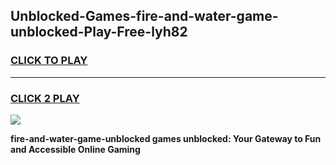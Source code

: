 
## Unblocked-Games-fire-and-water-game-unblocked-Play-Free-lyh82
<h3>
<a href="https://premium76.site?title=fire-and-water-game-unblocked&ref=09A">CLICK TO PLAY</a></h3>
<hr>

<h3>
<a href="https://premium76.site?title=fire-and-water-game-unblocked&ref=09A">CLICK 2 PLAY</a>
  
</h3>

<a href="https://premium76.site?title=fire-and-water-game-unblocked&ref=09A"><img src="https://clearcache.store/games.png"></a>


**fire-and-water-game-unblocked games unblocked: Your Gateway to Fun and Accessible Online Gaming**
